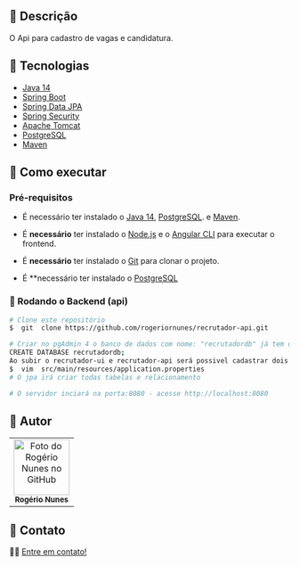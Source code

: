 ## 📝 Descrição
O Api para cadastro de vagas e candidatura.


## 📝 Tecnologias
- [Java 14](https://www.oracle.com/br/java/technologies/javase/jdk14-archive-downloads.html)
- [Spring Boot](https://spring.io/projects/spring-boot)
- [Spring Data JPA](https://spring.io/projects/spring-data-jpa)
- [Spring Security](https://spring.io/projects/spring-security)
- [Apache Tomcat](http://tomcat.apache.org/)
- [PostgreSQL](https://www.enterprisedb.com/downloads/postgres-postgresql-downloads)
- [Maven](https://maven.apache.org/)

  
## 📝 Como executar
### Pré-requisitos

- É necessário ter instalado o [Java 14](https://www.oracle.com/br/java/technologies/javase/jdk14-archive-downloads.html), [PostgreSQL](https://www.enterprisedb.com/downloads/postgres-postgresql-downloads). e [Maven](https://maven.apache.org/).
- É **necessário** ter instalado o [Node.js](https://nodejs.org/en/) e o [Angular CLI](https://angular.io/cli) para executar o frontend.

- É **necessário** ter instalado o [Git](https://git-scm.com/) para clonar o projeto.

- É **necessário ter instalado o [PostgreSQL](https://www.enterprisedb.com/downloads/postgres-postgresql-downloads) 

### 🎲 Rodando o Backend (api)

```bash
# Clone este repositório
$  git  clone https://github.com/rogeriornunes/recrutador-api.git

# Criar no pgAdmin 4 o banco de dados com nome: "recrutadordb" já tem os drive tudo configurado no application basta criar o DataBase no Postgres e subir servidor.
CREATE DATABASE recrutadordb;
Ao subir o recrutador-ui e recrutador-api será possivel cadastrar dois tipos de usuario ADMIN e USER
$  vim  src/main/resources/application.properties
# O jpa irá criar todas tabelas e relacionamento

# O servidor inciará na porta:8080 - acesse http://localhost:8080
```

## 📝 Autor

  
<center>
<table>
<tr>
<td  align="center">
<a  href="https://github.com/rogeriornunes" target="_blank">
<img  src="https://avatars.githubusercontent.com/u/80980856?v=4"  width="100px;"  alt="Foto do Rogério Nunes no GitHub"/><br>
<sub>
<b>Rogério Nunes</b>
</sub>
</a>
</td>
</tr>
</table>
</center>
  

## 📝 Contato

👋🏽 [Entre em contato!](https://www.linkedin.com/in/rogerioricardonunes/)


